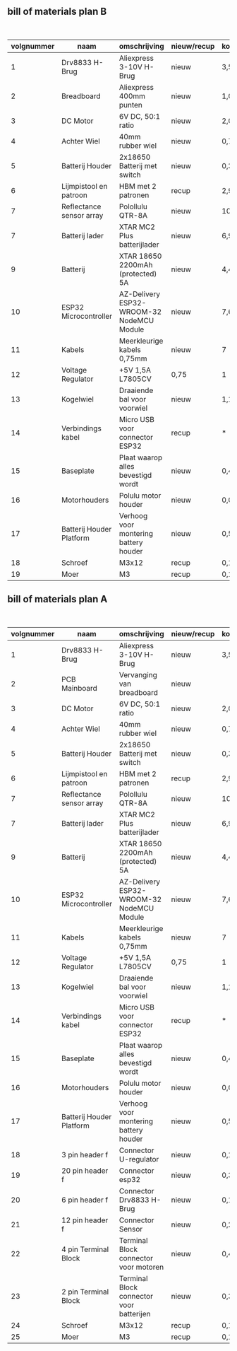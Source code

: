 ## bill of materials plan B
<br />

|volgnummer|naam|omschrijving|nieuw/recup|kostprijs/stuk[€]|aantal|subtotaal[€]|
|----------|----|------------|-----------|---------|------|---------|
|1| Drv8833 H-Brug | Aliexpress 3-10V H-Brug | nieuw | 3,57|1|3,57|
|2|Breadboard| Aliexpress 400mm punten| nieuw|1,02|2|2,04|
|3|DC Motor| 6V DC, 50:1 ratio| nieuw | 2,04|2 |4,08|
|4|Achter Wiel| 40mm rubber wiel|nieuw|0,79|2|1,58|
|5|Batterij Houder| 2x18650 Batterij met switch|nieuw|0,32|1|0,32|
|6|Lijmpistool en patroon | HBM met 2 patronen | recup|2,99 | 1 |2,99|
|7|Reflectance sensor array |Polollulu QTR-8A|nieuw|10,39|1|10,39|
|7|Batterij lader|XTAR MC2 Plus batterijlader|nieuw|6,95|1|6,95|
|9|Batterij|XTAR 18650 2200mAh (protected) 5A|nieuw|4,45|2|8,90|
|10|ESP32 Microcontroller|AZ-Delivery ESP32-WROOM-32 NodeMCU Module|nieuw|7,60|1|7,60|
|11|Kabels|Meerkleurige kabels 0,75mm|nieuw|7|1|7|
|12|Voltage Regulator| +5V 1,5A L7805CV|0,75|1|0,75|
|13|Kogelwiel| Draaiende bal voor voorwiel|nieuw|1,10|1|1,10|
|14|Verbindings kabel| Micro USB voor connector ESP32|recup|*|1|*|
|15|Baseplate|Plaat waarop alles bevestigd wordt|nieuw|0,47|1|0,47|
|16|Motorhouders|Polulu motor houder|nieuw|0,06|2|0,12|
|17|Batterij Houder Platform| Verhoog voor montering battery houder|nieuw|0,58|1|0,58|
|18|Schroef|M3x12|recup|0,10|4|0,40|
|19|Moer|M3|recup|0,10|4|0,40|

## bill of materials plan A
<br />

|volgnummer|naam|omschrijving|nieuw/recup|kostprijs/stuk[€]|aantal|subtotaal[€]|
|----------|----|------------|-----------|---------|------|---------|
|1| Drv8833 H-Brug | Aliexpress 3-10V H-Brug | nieuw | 3,57|1|3,57|
|2|PCB Mainboard|Vervanging van breadboard|nieuw|
|3|DC Motor| 6V DC, 50:1 ratio| nieuw | 2,04|2 |4,08|
|4|Achter Wiel| 40mm rubber wiel|nieuw|0,79|2|1,58|
|5|Batterij Houder| 2x18650 Batterij met switch|nieuw|0,32|1|0,32|
|6|Lijmpistool en patroon | HBM met 2 patronen | recup|2,99 | 1 |2,99|
|7|Reflectance sensor array |Polollulu QTR-8A|nieuw|10,39|1|10,39|
|7|Batterij lader|XTAR MC2 Plus batterijlader|nieuw|6,95|1|6,95|
|9|Batterij|XTAR 18650 2200mAh (protected) 5A|nieuw|4,45|2|8,90|
|10|ESP32 Microcontroller|AZ-Delivery ESP32-WROOM-32 NodeMCU Module|nieuw|7,60|1|7,60|
|11|Kabels|Meerkleurige kabels 0,75mm|nieuw|7|1|7|
|12|Voltage Regulator| +5V 1,5A L7805CV|0,75|1|0,75|
|13|Kogelwiel| Draaiende bal voor voorwiel|nieuw|1,10|1|1,10|
|14|Verbindings kabel| Micro USB voor connector ESP32|recup|*|1|*|
|15|Baseplate|Plaat waarop alles bevestigd wordt|nieuw|0,47|1|0,47|
|16|Motorhouders|Polulu motor houder|nieuw|0,06|2|0,12|
|17|Batterij Houder Platform| Verhoog voor montering battery houder|nieuw|0,58|1|0,58|
|18|3 pin header f |Connector U-regulator|nieuw|0,12|1|0,12|
|19|20 pin header f| Connector esp32|nieuw|0,36|2|0,72|
|20|6 pin header f|Connector Drv8833 H-Brug|nieuw|0,18|2|0,36|
|21|12 pin header f|Connector Sensor|nieuw|0,28|1|0,28|
|22|4 pin Terminal Block| Terminal Block connector voor motoren|nieuw|0,45|1|0,45|
|23|2 pin Terminal Block| Terminal Block connector voor batterijen|nieuw|0,30|1|0,30|
|24|Schroef|M3x12|recup|0,10|4|0,40|
|25|Moer|M3|recup|0,10|4|0,40|

